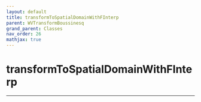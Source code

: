 ```yaml
---
layout: default
title: transformToSpatialDomainWithFInterp
parent: WVTransformBoussinesq
grand_parent: Classes
nav_order: 26
mathjax: true
---
```


#  transformToSpatialDomainWithFInterp




---

